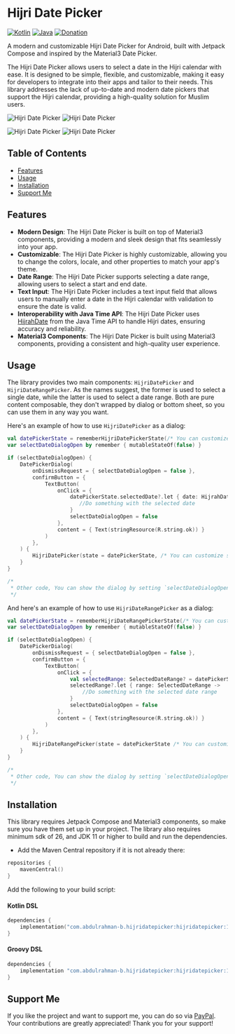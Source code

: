 # Hijri Date Picker

[//]: # ([![Version]&#40;https://img.shields.io/badge/Version-1.0.0alpha01-puregreen.svg&#41;]&#40;&#41;)
[![Kotlin](https://img.shields.io/badge/Kotlin-2.1.0-purple.svg?logo=kotlin)]()
[![Java](https://img.shields.io/badge/java-11-orange.svg?logo=java)]()
[![Donation](https://img.shields.io/badge/Donation-PayPal-blue.svg?logo=paypal)](https://www.paypal.com/paypalme/AbdulrahmanBahamel)

A modern and customizable Hijri Date Picker for Android, built with Jetpack Compose and inspired by the Material3 Date
Picker.

The Hijri Date Picker allows users to select a date in the Hijri calendar with ease. It is designed to be simple,
flexible, and customizable, making it easy for developers to integrate into their apps and tailor to their needs. This
library addresses the lack of up-to-date and modern date pickers that support the Hijri calendar, providing a
high-quality solution for Muslim users.

![Hijri Date Picker](screenshots/hijridatepicker-picker-ar.jpg)
![Hijri Date Picker](screenshots/hijridatepicker-picker-en.jpg)

![Hijri Date Picker](screenshots/hijridatepicker-rangepicker-ar.jpg)
![Hijri Date Picker](screenshots/hijridatepicker-rangepicker-en.jpg)


## Table of Contents

- [Features](#features)
- [Usage](#usage)
- [Installation](#installation)
- [Support Me](#support-me)

## Features

- **Modern Design**: The Hijri Date Picker is built on top of Material3 components, providing a modern and sleek design
  that fits seamlessly into your app.
- **Customizable**: The Hijri Date Picker is highly customizable, allowing you to change the colors, locale, and other
  properties to match your app's theme.
- **Date Range**: The Hijri Date Picker supports selecting a date range, allowing users to select a start and end date.
- **Text Input**: The Hijri Date Picker includes a text input field that allows users to manually enter a date in the Hijri
  calendar with validation to ensure the date is valid.
- **Interoperability with Java Time API**: The Hijri Date Picker uses [HijrahDate](https://docs.oracle.com/en/java/javase/11/docs/api/java.base/java/time/chrono/HijrahDate.html)
  from the Java Time API to handle Hijri dates, ensuring accuracy and reliability.
- **Material3 Components**: The Hijri Date Picker is built using Material3 components, providing a consistent and
  high-quality user experience.


## Usage

The library provides two main components: `HijriDatePicker` and `HijriDateRangePicker`. As the names suggest, the former is used to select a single date, while the latter is used to select a date range.
Both are pure content composable, they don't wrapped by dialog or bottom sheet, so you can use them in any way you want.

Here's an example of how to use `HijriDatePicker` as a dialog:

```kotlin
val datePickerState = rememberHijriDatePickerState(/* You can customize some properties */)
var selectDateDialogOpen by remember { mutableStateOf(false) }

if (selectDateDialogOpen) {
    DatePickerDialog(
        onDismissRequest = { selectDateDialogOpen = false },
        confirmButton = {
            TextButton(
                onClick = {
                    datePickerState.selectedDate?.let { date: HijrahDate ->
                       //Do something with the selected date
                    }
                    selectDateDialogOpen = false
                },
                content = { Text(stringResource(R.string.ok)) }
            )
        },
    ) {
        HijriDatePicker(state = datePickerState, /* You can customize some appearance properties */)
    }
}

/*
 * Other code, You can show the dialog by setting `selectDateDialogOpen` to true on a button click or any other event
 */
```

And here's an example of how to use `HijriDateRangePicker` as a dialog:

```kotlin
val datePickerState = rememberHijriDateRangePickerState(/* You can customize some properties */)
var selectDateDialogOpen by remember { mutableStateOf(false) }

if (selectDateDialogOpen) {
    DatePickerDialog(
        onDismissRequest = { selectDateDialogOpen = false },
        confirmButton = {
            TextButton(
                onClick = {
                    val selectedRange: SelectedDateRange? = datePickerState.getSelectedDateRange()
                    selectedRange?.let { range: SelectedDateRange ->
                        //Do something with the selected date range
                    }
                    selectDateDialogOpen = false
                },
                content = { Text(stringResource(R.string.ok)) }
            )
        },
    ) {
        HijriDateRangePicker(state = datePickerState /* You can customize some appearance properties */)
    }
}

/*
 * Other code, You can show the dialog by setting `selectDateDialogOpen` to true on a button click or any other event
 */
```

## Installation

This library requires Jetpack Compose and Material3 components, so make sure you have them set up in your project.
The library also requires minimum sdk of 26, and JDK 11 or higher to build and run the dependencies.

- Add the Maven Central repository if it is not already there:

```kotlin
repositories {
    mavenCentral()
}
```

Add the following to your build script:

#### Kotlin DSL
```build.gradle.kts
dependencies {
    implementation("com.abdulrahman-b.hijridatepicker:hijridatepicker:1.0.0-alpha02")
}
```

#### Groovy DSL
```build.gradle
dependencies {
    implementation "com.abdulrahman-b.hijridatepicker:hijridatepicker:1.0.0-alpha02"
}
```

## Support Me

If you like the project and want to support me, you can do so via [PayPal](https://www.paypal.com/paypalme/AbdulrahmanBahamel). Your contributions are greatly appreciated! Thank you for your support!


